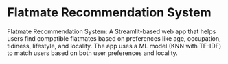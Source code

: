# Flatmate Recommendation System
Flatmate Recommendation System: A Streamlit-based web app that helps users find compatible flatmates based on preferences like age, occupation, tidiness, lifestyle, and locality. The app uses a ML model (KNN with TF-IDF) to match users based on both user preferences and locality.
